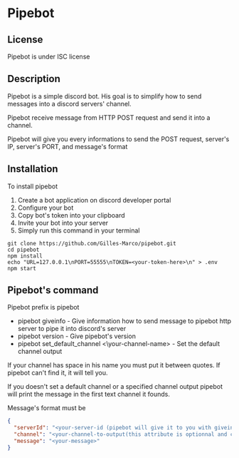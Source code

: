 # Pipebot

## License

Pipebot is under ISC license

## Description

Pipebot is a simple discord bot. His goal is to simplify how to send messages into a discord servers' channel.

Pipebot receive message from HTTP POST request and send it into a channel.

Pipebot will give you every informations to send the POST request, server's IP, server's PORT, and message's format

## Installation

To install pipebot

1. Create a bot application on discord developer portal
2. Configure your bot
3. Copy bot's token into your clipboard
4. Invite your bot into your server
5. Simply run this command in your terminal

```
git clone https://github.com/Gilles-Marco/pipebot.git
cd pipebot
npm install
echo "URL=127.0.0.1\nPORT=55555\nTOKEN=<your-token-here>\n" > .env
npm start
```

## Pipebot's command

Pipebot prefix is pipebot

- pipebot giveinfo - Give information how to send message to pipebot http server to pipe it into discord's server
- pipebot version - Give pipebot's version
- pipebot set_default_channel <\your-channel-name> - Set the default channel output

If your channel has space in his name you must put it between quotes. If pipebot can't find it, it will tell you.

If you doesn't set a default channel or a specified channel output pipebot will print the message in the first text channel it founds.

Message's format must be

```json
{
  "serverId": "<your-server-id (pipebot will give it to you with giveinfo command)>",
  "channel": "<your-channel-to-output(this attribute is optionnal and can be forgotten)>",
  "message": "<your-message>"
}
```
